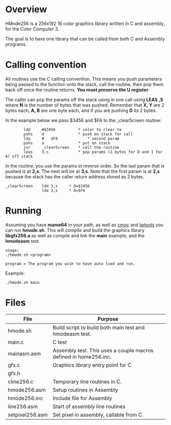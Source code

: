 
# Overview
HMode256 is a 256x192 16 color graphics library written in C and assembly, for the Color Computer 3. 

The goal is to have one library that can be called from both C and Assembly programs. 

# Calling convention
All routines use the C calling convention. This means you push parameters being passed to the function onto the stack, call the routine, then pop them back off once the routine returns. **You must preserve the U register**.

The caller can pop the params off the stack using in one call using **LEAS <N>,S** where **N** is the number of bytes that was pushed. Remember that **X, Y** are 2 bytes each, **A, B** are one byte each, and if you are pushing **D** its 2 bytes.

In the example below we pass $3456 and $FA to the _clearScreen routine:

```
        ldd     #$3456          * color to clear to
        pshs    d               * push on stack for call
        lda     #   $FA             * second param
        pshs    a               * put on stack
        jsr     _clearScreen    * call the routine
        leas    3,s             * pop params (2 bytes for D and 1 for A) off stack
```


In the routine, you use the params in reverse order. So the last param that is pushed is at **2,s**. The next will be at **3,s**. Note that the first param is at **2,s** because the stack has the caller return address stored as 2 bytes.

```
_clearScreen    ldd 3,s     * D=$3456
                lda 2,s     * A=$FA
```

# Running
Assuming you have **mame64** in your path, as well as [cmoc] and [lwtools] you can run **hmode.sh**. This will compile and build the graphics library **libgfx256.a** as well as compile and link the **main** example, and the **hmodeasm** test.   

```
usage:
./hmode.sh <program>

program = The program you wish to have auto load and run.
```

Example:

```
./hmode.sh main
```
# Files


| File            | Purpose                                                     |
|-----------------|---------------                                              |
| hmode.sh        | Build script to build both main test and hmodeasm test.     |
| main.c          | C test                                                      |
| mainasm.asm     | Assembly test. This uses a couple macros defined in home256.inc. |
| gfx.c           | Graphics library entry point for C                          |
| gfx.h           |                                                             |
| cline256.c      | Temporary line routines in C.                               |
| hmode256.asm    | Setup routines in Assembly                                  |
| hmode256.inc    | Include file for Assembly                                   |
| line256.asm     | Start of assembly line routines                             |
| setpixel256.asm | Set pixel in assembly, callable from C.                     |



[cmoc]: http://sarrazip.com/dev/cmoc.html
[lwtools]: http://lwtools.projects.l-w.ca/
